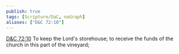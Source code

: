 ```yaml
---
publish: true
tags: [Scripture/DaC, noGraph]
aliases: ["D&C 72:10"]
---
```

[D&C 72:10](https://churchofjesuschrist.org/study/scriptures/dc-testament/dc/72?lang=eng&id=p10#p10) To keep the Lord's storehouse; to receive the funds of the church in this part of the vineyard;
